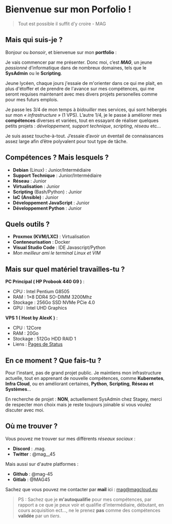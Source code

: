 # Bienvenue sur mon Porfolio !

> Tout est possible il suffit d’y croire - MAG 

## Mais qui suis-je ?

Bonjour ou *bonsoir*, et bienvenue sur mon **portfolio** :

Je vais commencer par me présenter. Donc moi, c’est ***MAG***, un jeune *passionné* d’informatique dans de nombreux domaines, tels que le **SysAdmin** ou le **Scripting**. 

Jeune lycéen, chaque jours j'essaie de m'orienter dans ce qui me plait, en plus d'étoffer et de prendre de l'avance sur mes compétences, qui me seront requises maintenant avec mes divers projets personelles comme pour mes futurs emplois. 

Je passe les 3/4 de mon temps à *bidouiller* mes services, qui sont hébergés sur mon *« infrastructure »* (1 VPS). L’autre 1/4, je le passe à améliorer mes **compétences** diverses et variées, tout en essayant de réaliser quelques petits projets : *développement, support technique*, *scripting*, *réseau*  etc...

Je suis assez touche-à-tout. J’essaie d’avoir un éventail de connaissances assez large afin d’être polyvalent pour tout type de tâche.

## Compétences ? Mais lesquels ?

- **Debian** (Linux) : Junior/Intermédiaire
- **Support Technique** : Junior/Intermédiaire
- **Réseau** : Junior
- **Virtualisation** : Junior
- **Scripting** (Bash/Python) : Junior
- **IaC (Ansible)** : Junior 
- **Développement JavaScript** : Junior
- **Développement Python** : Junior

## Quels outils ? 

- **Proxmox (KVM/LXC)** : Virtualisation
- **Conteneurisation**  : Docker
- **Visual Studio Code** : IDE Javascript/Python
- *Mon meilleur ami le terminal Linux et VIM*

## Mais sur quel matériel travailles-tu ?

**PC Principal ( HP Probook 440 G9 )** :
- CPU : Intel Pentium G8505
- RAM : 1×8 DDR4 SO-DIMM 3200Mhz
- Stockage : 256Go SSD NVMe PCie 4.0
- GPU : Intel UHD Graphics

**VPS 1 ( Host by AlexK )** :
- CPU : 12Core
- RAM : 20Go
- Stockage : 512Go HDD RAID 1
- Liens :  [Pages de Status](https://status.magcloud.eu)

## En ce moment ? Que fais-tu ? 

Pour l’instant, pas de grand projet public. Je maintiens mon infrastructure actuelle, tout en apprenant de nouvelle compétences, comme **Kubernetes**, **Infra Cloud**, ou en améliorant certaines, **Python**, **Scripting**, **Réseau et Systèmes**...

En recherche de projet : **NON**, actuellement SysAdmin chez Stagey, merci de respecter mon choix mais je reste toujours joinable si vous voulez discuter avec moi. 

## Où me trouver ?

Vous pouvez me trouver sur mes différents *réseaux sociaux* :
- **Discord** : .mag.
- **Twitter** : @mag__45

Mais aussi sur d'autre platformes : 

- **Github** : @mag-45
- **Gitlab** : @MAG45

Sachez que vous pouvez me contacter par **mail** ici : [mag@magcloud.eu](mailto:mag@magcloud.eu)

> PS : Sachez que je **m'autoqualifie** pour mes compétences, par rapport a ce que je peux voir et qualifie d'intermédiaire, débutant, en cours acquisition ect..., ne le prenez **pas** comme des compétences **validée** par un *tiers*.
